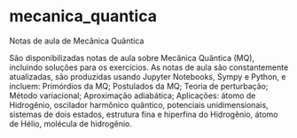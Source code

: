 # mecanica_quantica
Notas de aula de Mecânica Quântica

São disponibilizadas notas de aula sobre Mecânica Quântica (MQ), incluindo soluções para os exercícios. As notas de aula são constantemente atualizadas, são produzidas usando Jupyter Notebooks, Sympy e Python, e incluem: Primórdios da MQ; Postulados da MQ; Teoria de perturbação; Método variacional; Aproximação adiabática; Aplicações: átomo de Hidrogênio, oscilador harmônico quântico, potenciais unidimensionais, sistemas de dois estados, estrutura fina e hiperfina do Hidrogênio, átomo de Hélio, molécula de hidrogênio.
